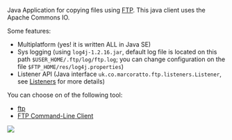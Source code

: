 Java Application for copying files using [FTP](http://en.wikipedia.org/wiki/File_Transfer_Protocol).
This java client uses the Apache Commons IO.

Some features:

  * Multiplatform (yes! it is written ALL in Java SE)
  * Sys logging (using `log4j-1.2.16.jar`, default log file is located on this path `$USER_HOME/.ftp/log/ftp.log`; you can change configuration on the file `$FTP_HOME/res/log4j.properties`)
  * Listener API (Java interface `uk.co.marcoratto.ftp.listeners.Listener`, see [Listeners](Listeners.md) for more details)

You can choose on of the following tool:
  * [ftp](http://code.google.com/p/ftp-client-java/wiki/ftp)
  * [FTP Command-Line Client](http://code.google.com/p/ftp-client-java/wiki/FTP_Command_Line_Client)

[![](http://www2.clustrmaps.com/stats/maps-no_clusters/code.google.com-p-ftp-client-java--thumb.jpg)](http://www2.clustrmaps.com/user/e8710a778)